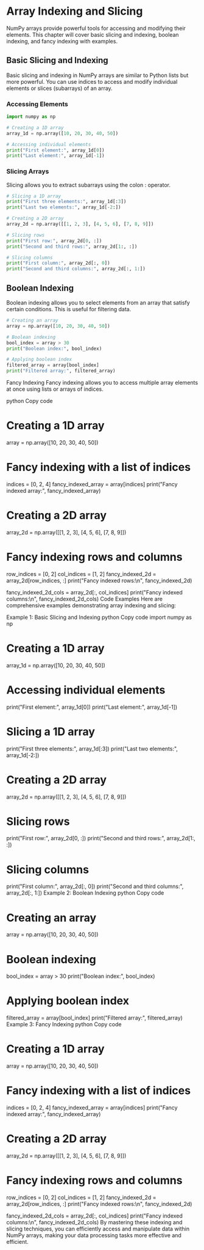 # Array Indexing and Slicing
NumPy arrays provide powerful tools for accessing and modifying their elements. This chapter will cover basic slicing and indexing, boolean indexing, and fancy indexing with examples.

## Basic Slicing and Indexing
Basic slicing and indexing in NumPy arrays are similar to Python lists but more powerful. You can use indices to access and modify individual elements or slices (subarrays) of an array.

### Accessing Elements
```python
import numpy as np

# Creating a 1D array
array_1d = np.array([10, 20, 30, 40, 50])

# Accessing individual elements
print("First element:", array_1d[0])
print("Last element:", array_1d[-1])
```

### Slicing Arrays
Slicing allows you to extract subarrays using the colon : operator.

```python
# Slicing a 1D array
print("First three elements:", array_1d[:3])
print("Last two elements:", array_1d[-2:])

# Creating a 2D array
array_2d = np.array([[1, 2, 3], [4, 5, 6], [7, 8, 9]])

# Slicing rows
print("First row:", array_2d[0, :])
print("Second and third rows:", array_2d[1:, :])

# Slicing columns
print("First column:", array_2d[:, 0])
print("Second and third columns:", array_2d[:, 1:])
```

## Boolean Indexing
Boolean indexing allows you to select elements from an array that satisfy certain conditions. This is useful for filtering data.

```python
# Creating an array
array = np.array([10, 20, 30, 40, 50])

# Boolean indexing
bool_index = array > 30
print("Boolean index:", bool_index)

# Applying boolean index
filtered_array = array[bool_index]
print("Filtered array:", filtered_array)
```

Fancy Indexing
Fancy indexing allows you to access multiple array elements at once using lists or arrays of indices.

python
Copy code
# Creating a 1D array
array = np.array([10, 20, 30, 40, 50])

# Fancy indexing with a list of indices
indices = [0, 2, 4]
fancy_indexed_array = array[indices]
print("Fancy indexed array:", fancy_indexed_array)

# Creating a 2D array
array_2d = np.array([[1, 2, 3], [4, 5, 6], [7, 8, 9]])

# Fancy indexing rows and columns
row_indices = [0, 2]
col_indices = [1, 2]
fancy_indexed_2d = array_2d[row_indices, :]
print("Fancy indexed rows:\n", fancy_indexed_2d)

fancy_indexed_2d_cols = array_2d[:, col_indices]
print("Fancy indexed columns:\n", fancy_indexed_2d_cols)
Code Examples
Here are comprehensive examples demonstrating array indexing and slicing:

Example 1: Basic Slicing and Indexing
python
Copy code
import numpy as np

# Creating a 1D array
array_1d = np.array([10, 20, 30, 40, 50])

# Accessing individual elements
print("First element:", array_1d[0])
print("Last element:", array_1d[-1])

# Slicing a 1D array
print("First three elements:", array_1d[:3])
print("Last two elements:", array_1d[-2:])

# Creating a 2D array
array_2d = np.array([[1, 2, 3], [4, 5, 6], [7, 8, 9]])

# Slicing rows
print("First row:", array_2d[0, :])
print("Second and third rows:", array_2d[1:, :])

# Slicing columns
print("First column:", array_2d[:, 0])
print("Second and third columns:", array_2d[:, 1:])
Example 2: Boolean Indexing
python
Copy code
# Creating an array
array = np.array([10, 20, 30, 40, 50])

# Boolean indexing
bool_index = array > 30
print("Boolean index:", bool_index)

# Applying boolean index
filtered_array = array[bool_index]
print("Filtered array:", filtered_array)
Example 3: Fancy Indexing
python
Copy code
# Creating a 1D array
array = np.array([10, 20, 30, 40, 50])

# Fancy indexing with a list of indices
indices = [0, 2, 4]
fancy_indexed_array = array[indices]
print("Fancy indexed array:", fancy_indexed_array)

# Creating a 2D array
array_2d = np.array([[1, 2, 3], [4, 5, 6], [7, 8, 9]])

# Fancy indexing rows and columns
row_indices = [0, 2]
col_indices = [1, 2]
fancy_indexed_2d = array_2d[row_indices, :]
print("Fancy indexed rows:\n", fancy_indexed_2d)

fancy_indexed_2d_cols = array_2d[:, col_indices]
print("Fancy indexed columns:\n", fancy_indexed_2d_cols)
By mastering these indexing and slicing techniques, you can efficiently access and manipulate data within NumPy arrays, making your data processing tasks more effective and efficient.

